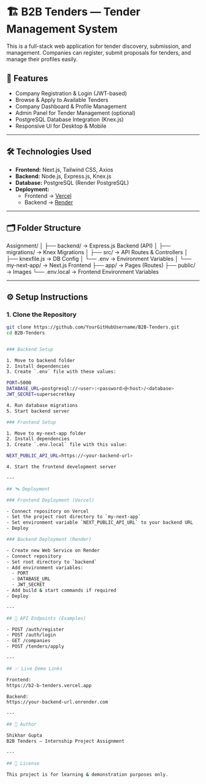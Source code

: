 # 🏗️ B2B Tenders — Tender Management System

This is a full-stack web application for tender discovery, submission, and management. Companies can register, submit proposals for tenders, and manage their profiles easily.

## 🚀 Features
- Company Registration & Login (JWT-based)
- Browse & Apply to Available Tenders
- Company Dashboard & Profile Management
- Admin Panel for Tender Management (optional)
- PostgreSQL Database Integration (Knex.js)
- Responsive UI for Desktop & Mobile

---

## 🛠️ Technologies Used
- **Frontend:** Next.js, Tailwind CSS, Axios
- **Backend:** Node.js, Express.js, Knex.js
- **Database:** PostgreSQL (Render PostgreSQL)
- **Deployment:** 
  - Frontend → [Vercel](https://vercel.com/)
  - Backend → [Render](https://render.com/)

---

## 🗂️ Folder Structure
Assignment/
│
├── backend/ → Express.js Backend (API)
│ ├── migrations/ → Knex Migrations
│ ├── src/ → API Routes & Controllers
│ ├── knexfile.js → DB Config
│ └── .env → Environment Variables
│
└── my-next-app/ → Next.js Frontend
├── app/ → Pages (Routes)
├── public/ → Images
└── .env.local → Frontend Environment Variables

---

## ⚙️ Setup Instructions

### 1. Clone the Repository
```bash
git clone https://github.com/YourGitHubUsername/B2B-Tenders.git
cd B2B-Tenders


### Backend Setup

1. Move to backend folder  
2. Install dependencies  
3. Create `.env` file with these values:

PORT=5000
DATABASE_URL=postgresql://<user>:<password>@<host>/<database>
JWT_SECRET=supersecretkey

4. Run database migrations  
5. Start backend server  

### Frontend Setup

1. Move to my-next-app folder  
2. Install dependencies  
3. Create `.env.local` file with this value:

NEXT_PUBLIC_API_URL=https://<your-backend-url>

4. Start the frontend development server  

---

## 🛰️ Deployment

### Frontend Deployment (Vercel)

- Connect repository on Vercel  
- Set the project root directory to `my-next-app`  
- Set environment variable `NEXT_PUBLIC_API_URL` to your backend URL  
- Deploy

### Backend Deployment (Render)

- Create new Web Service on Render  
- Connect repository  
- Set root directory to `backend`  
- Add environment variables:
  - PORT
  - DATABASE_URL
  - JWT_SECRET  
- Add build & start commands if required  
- Deploy

---

## 📡 API Endpoints (Examples)

- POST /auth/register  
- POST /auth/login  
- GET /companies  
- POST /tenders/apply  

---

## ✅ Live Demo Links

Frontend:  
https://b2-b-tenders.vercel.app

Backend:  
https://your-backend-url.onrender.com

---

## 📌 Author

Shikhar Gupta  
B2B Tenders — Internship Project Assignment

---

## 📝 License

This project is for learning & demonstration purposes only.




